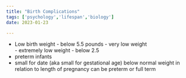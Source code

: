 ```yaml
---
title: "Birth Complications"
tags: ['psychology','lifespan','biology']
date: 2023-01-23

---
```


- Low birth weight - below 5.5 pounds
	  - very low weight    
	  - extremely low weight - below 2.5
- preterm infants
- small for date (aka small for gestational age)
  below normal weight in relation to length of pregnancy
  can be preterm or full term


